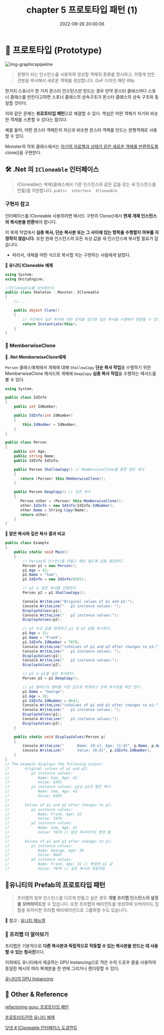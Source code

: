 ﻿---
title: chapter 5 프로토타입 패턴 (1)
date: 2022-09-26 20:00:06
categories: [GameProgramming,GameProgrammingPattern]
tags: [designPattern,prototype]
---

# **👀 프로토타입 (Prototype)**

![img-graphicspipeline](/assets/img/post/programmingPattern/Prototype.png)

> 원형이 되는 인스턴스를 사용하여 생성할 객체의 종류를 명시하고, 이렇게 만든 견본을 복사해서 새로운 객체를 생성합니다. GoF 디자인 패턴 69p
    
한가지 스포너가 한 가지 몬스터 인스턴스만 만드는 경우 만약 몬스터 클래스마다 스포너 클래스를 만든다고하면 스포너 클래스의 상속구조가 몬스터 클래스의 상속 구조와 동일할 것이다.

이와 같은 문제는 **프로토타입 패턴**으로 해결할 수 있다. 핵심은 어떤 객체가 자기와 비슷한 객체를 스폰할 수 있다는 점이다.

예를 들어, 어떤 몬스터 객체든지 자신과 비슷한 몬스터 객체를 만드는 원형객체로 사용할 수 있다.

Monster의 하위 클래스에서는 
<u>자신의 자료형과 상태가 같은 새로운 객체를 반환하도록</u> clone()을 구현한다.

## 🛠️ **.Net**  의 `ICloneable` 인터페이스

> ICloneable는 복제(클래스에서 기존 인스턴스와 같은 값을 갖는 새 인스턴스를 만듦)를 지원합니다.
`public  interface  ICloneable`

### 구현자 참고

인터페이스를  ICloneable 사용하려면 메서드 구현의 Clone()에서 **현재 개체 인스턴스의 복사본을 반환**해야 합니다. 

이 복제 작업에서 **심층 복사, 단순 복사본 또는 그 사이에 있는 항목을 수행할지 여부를 지정하지 않습니다.** 또한 원래 인스턴스의 모든 속성 값을 새 인스턴스에 복사할 필요가 없습니다. 

- 따라서, 개체를 어떤 식으로 복사할 지는 구현하는 사람에게 달렸다.

**📌 유니티 ICloneable 예제**

```csharp
using System;
using UnityEngine;

//ICloneable를 상속받는다.
public class Skeleton : Monster, ICloneable
{
    //...

    public object Clone()
    {
        // 이곳에서 깊은 복사에 대한 로직을 넣으면 깊은 복사를 수행해서 반환할 수 있다.
        return Instantiate(this);
    }
}
```
### 📃 MemberwiseClone


**📌 .Net MemberwiseClone예제**

`Person` 클래스예제에서 개체에 대해 `ShallowCopy` **단순 복사 작업**을 수행하기 위한 MemberwiseClone 메서드와 개체에 `DeepCopy` **심층 복사 작업**을 수행하는 메서드를 볼 수 있다.

```csharp
using System;

public class IdInfo
{
    public int IdNumber;

    public IdInfo(int IdNumber)
    {
        this.IdNumber = IdNumber;
    }
}

public class Person
{
    public int Age;
    public string Name;
    public IdInfo IdInfo;

    public Person ShallowCopy() // MemberwiseClone를 통한 얕은 복사
    {
       return (Person) this.MemberwiseClone();
    }

    public Person DeepCopy() // 깊은 복사
    {
       Person other = (Person) this.MemberwiseClone();
       other.IdInfo = new IdInfo(IdInfo.IdNumber);
       other.Name = String.Copy(Name);
       return other;
    }
}
```

**📌 얕은 복사와 깊은 복사 결과 비교**
```csharp
public class Example
{
    public static void Main()
    {
        // Person의 인스턴스를 만들고 해당 필드에 값을 할당한다.
        Person p1 = new Person();
        p1.Age = 42;
        p1.Name = "Sam";
        p1.IdInfo = new IdInfo(6565);

        // p2 는 얕은 복사를 진행한다.
        Person p2 = p1.ShallowCopy();

        Console.WriteLine("Original values of p1 and p2:");
        Console.WriteLine("   p1 instance values: ");
        DisplayValues(p1);
        Console.WriteLine("   p2 instance values:");
        DisplayValues(p2);

        // p1 속성 값을 변경하고 p1 및 p2 값을 표시한다.
        p1.Age = 32;
        p1.Name = "Frank";
        p1.IdInfo.IdNumber = 7878;
        Console.WriteLine("\nValues of p1 and p2 after changes to p1:");
        Console.WriteLine("   p1 instance values: ");
        DisplayValues(p1);
        Console.WriteLine("   p2 instance values:");
        DisplayValues(p2);

        // p3 는 p1을 깊은 복사한다.
        Person p3 = p1.DeepCopy();

        // p1 클래스의 멤버를 다른 값으로 변경하고 전체 복사본을 확인 한다.
        p1.Name = "George";
        p1.Age = 39;
        p1.IdInfo.IdNumber = 8641;
        Console.WriteLine("\nValues of p1 and p3 after changes to p1:");
        Console.WriteLine("   p1 instance values: ");
        DisplayValues(p1);
        Console.WriteLine("   p3 instance values:");
        DisplayValues(p3);
    }

    public static void DisplayValues(Person p)
    {
        Console.WriteLine("      Name: {0:s}, Age: {1:d}", p.Name, p.Age);
        Console.WriteLine("      Value: {0:d}", p.IdInfo.IdNumber);
    }
}
// The example displays the following output:
//       Original values of p1 and p2:
//          p1 instance values:
//             Name: Sam, Age: 42
//             Value: 6565
//          p2 instance values: p2는 p1의 얕은 복사
//             Name: Sam, Age: 42
//             Value: 6565
//
//       Values of p1 and p2 after changes to p1:
//          p1 instance values:
//             Name: Frank, Age: 32
//             Value: 7878
//          p2 instance values:
//             Name: Sam, Age: 42
//             Value: 7878 // 얕은 복사이므로 변경 됨
//
//       Values of p1 and p3 after changes to p1:
//          p1 instance values:
//             Name: George, Age: 39
//             Value: 8641
//          p3 instance values:
//             Name: Frank, Age: 32 // 변경전 p1 값
//             Value: 7878 // 깊은 복사로 독립적임
```

## **📘유니티의 Prefab의 프로토타입 패턴**

> 프리팹의 일부 인스턴스를 다르게 만들고 싶은 경우 **개별 프리팹 인스턴스의 설정을 오버라이드**할 수 있습니다. 또한 프리팹의 배리언트를 생성하여 오버라이드 집합을 유의미한 프리팹 배리에이션으로 그룹화할 수도 있습니다.


🔗 참고 : [유니티 매뉴얼](https://docs.unity3d.com/kr/current/Manual/Prefabs.html)

### 🤔 프리팹 더 알아보기

프리팹은 기본적으로 **다른 복사본과 독립적으로 작동할 수 있는 복사본을 만드는 데 사용할 수 있는 청사진**이다.

이외에도 유니티에서 제공하는 GPU Instancing으로 적은 수의 드로우 콜을 사용하여 동일한 메시의 여러 복제본을 한 번에 그리거나 렌더링할 수 있다.

 [유니티의 GPU Instancing](https://docs.unity3d.com/kr/2018.4/Manual/GPUInstancing.html)


## 📌 Other & Reference

[refactoring guru: 프로토타입 패턴](https://refactoring.guru/design-patterns) 

[프로토타입관련 유니티 예제](https://kihontekina.dev/posts/prototype/) 

[닷넷 # ICloneable 인터페이스 도큐먼트](https://learn.microsoft.com/ko-kr/dotnet/api/system.icloneable?view=net-6.0) 


